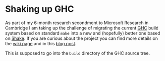 Shaking up GHC
==============

As part of my 6-month research secondment to Microsoft Research in Cambridge I am taking up the challenge of migrating the current [GHC](https://en.wikipedia.org/wiki/Glasgow_Haskell_Compiler) build system based on standard `make` into a new and (hopefully) better one based on [Shake](https://github.com/ndmitchell/shake/blob/master/README.md). If you are curious about the project you can find more details on the [wiki page](https://ghc.haskell.org/trac/ghc/wiki/Building/Shake) and in this [blog post](https://blogs.ncl.ac.uk/andreymokhov/shaking-up-ghc/).

This is supposed to go into the `build` directory of the GHC source tree.
